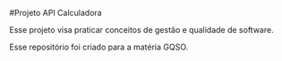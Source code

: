 #Projeto API Calculadora 

Esse projeto visa praticar conceitos de gestão e qualidade de software. 

Esse repositório foi criado para a matéria GQSO. 